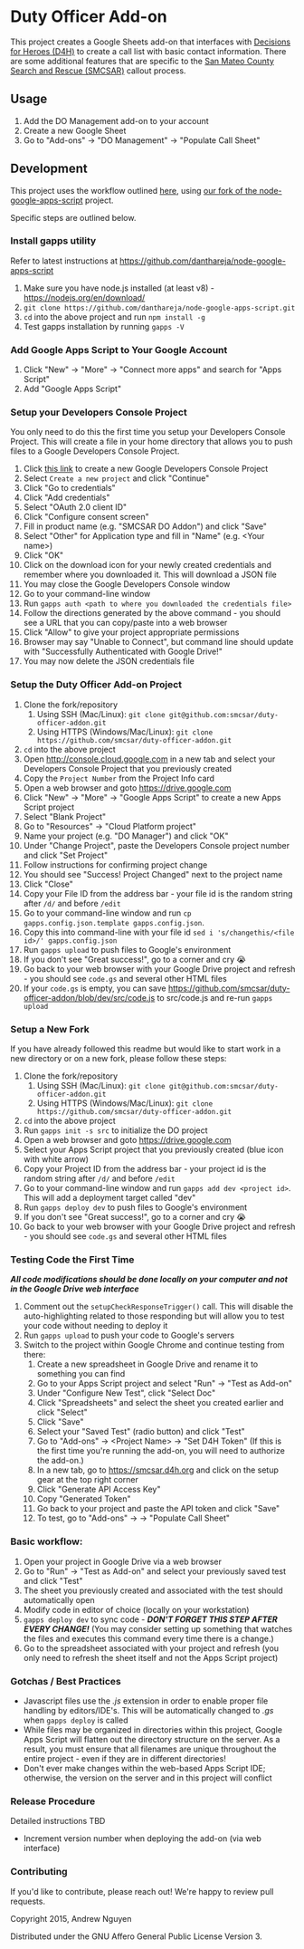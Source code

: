 # Duty Officer Add-on #

This project creates a Google Sheets add-on that interfaces with [Decisions for
Heroes (D4H)](http://d4h.org/) to create a call list with basic contact
information.  There are some additional features that are specific to the [San
Mateo County Search and Rescue (SMCSAR)](http://www.sanmateosar.org) callout
process.

## Usage ##

1. Add the DO Management add-on to your account
2. Create a new Google Sheet
2. Go to "Add-ons" -> "DO Management" -> "Populate Call Sheet"

## Development ##

This project uses the workflow outlined [here](https://github.com/danthareja/node-google-apps-script/pull/15), using [our fork of the node-google-apps-script](https://github.com/smcsar/node-google-apps-script) project.

Specific steps are outlined below.

### Install gapps utility ###

Refer to latest instructions at https://github.com/danthareja/node-google-apps-script

1. Make sure you have node.js installed (at least v8) - https://nodejs.org/en/download/
2. `git clone https://github.com/danthareja/node-google-apps-script.git`
3. `cd` into the above project and run `npm install -g`
4. Test gapps installation by running `gapps -V`

### Add Google Apps Script to Your Google Account ###

1. Click "New" -> "More" -> "Connect more apps" and search for "Apps Script"
2. Add "Google Apps Script"

### Setup your Developers Console Project ###

You only need to do this the first time you setup your Developers Console
Project.  This will create a file in your home directory that allows you to
push files to a Google Developers Console Project.

1.  Click [this link](https://console.developers.google.com/start/api?id=drive&credential=client_key) to create a new Google Developers Console Project
2.  Select `Create a new project` and click "Continue"
3.  Click "Go to credentials"
4.  Click "Add credentials"
5.  Select "OAuth 2.0 client ID"
6.  Click "Configure consent screen"
7.  Fill in product name (e.g. "SMCSAR DO Addon") and click "Save"
8.  Select "Other" for Application type and fill in "Name" (e.g. \<Your name\>)
9.  Click "OK"
10. Click on the download icon for your newly created credentials and remember where you downloaded it.  This will download a JSON file
11. You may close the Google Developers Console window
12. Go to your command-line window
13. Run `gapps auth <path to where you downloaded the credentials file>`
14. Follow the directions generated by the above command - you should see a URL that you can copy/paste into a web browser
15. Click "Allow" to give your project appropriate permissions
16. Browser may say "Unable to Connect", but command line should update with "Successfully Authenticated with Google Drive!"
17. You may now delete the JSON credentials file

### Setup the Duty Officer Add-on Project ###

1.  Clone the fork/repository
    1. Using SSH (Mac/Linux): `git clone git@github.com:smcsar/duty-officer-addon.git`
    2. Using HTTPS (Windows/Mac/Linux): `git clone https://github.com/smcsar/duty-officer-addon.git`
2.  `cd` into the above project
3.  Open http://console.cloud.google.com in a new tab and select your Developers Console Project that you previously created
4.  Copy the `Project Number` from the Project Info card
5.  Open a web browser and goto https://drive.google.com
6.  Click "New" -> "More" -> "Google Apps Script" to create a new Apps Script project
7.  Select "Blank Project"
8.  Go to "Resources" -> "Cloud Platform project"
9. Name your project (e.g. "DO Manager") and click "OK"
10. Under "Change Project", paste the Developers Console project number and click "Set Project"
11. Follow instructions for confirming project change
12. You should see "Success! Project Changed" next to the project name
13. Click "Close"
14. Copy your File ID from the address bar - your file id is the random string after `/d/` and before `/edit`
15. Go to your command-line window and run `cp gapps.config.json.template gapps.config.json`.
16. Copy this into command-line with your file id `sed i 's/changethis/<file id>/' gapps.config.json`
17. Run `gapps upload` to push files to Google's environment
18. If you don't see "Great success!", go to a corner and cry :sob:
19. Go back to your web browser with your Google Drive project and refresh - you should see `code.gs` and several other HTML files
20. If your `code.gs` is empty, you can save https://github.com/smcsar/duty-officer-addon/blob/dev/src/code.js to src/code.js and re-run `gapps upload`

### Setup a New Fork ###

If you have already followed this readme but would like to start work in
a new directory or on a new fork, please follow these steps:

1.  Clone the fork/repository
    1. Using SSH (Mac/Linux): `git clone git@github.com:smcsar/duty-officer-addon.git`
    2. Using HTTPS (Windows/Mac/Linux): `git clone https://github.com/smcsar/duty-officer-addon.git`
2.  `cd` into the above project
3.  Run `gapps init -s src` to initialize the DO project
4.  Open a web browser and goto https://drive.google.com
5.  Select your Apps Script project that you previously created (blue icon with white arrow)
6.  Copy your Project ID from the address bar - your project id is the random string after `/d/` and before `/edit`
7.  Go to your command-line window and run `gapps add dev <project id>`.  This will add a deployment target called "dev"
8.  Run `gapps deploy dev` to push files to Google's environment
9.  If you don't see "Great success!", go to a corner and cry :sob:
10. Go back to your web browser with your Google Drive project and refresh - you should see `code.gs` and several other HTML files

### Testing Code the First Time ###

***All code modifications should be done locally on your computer and not in the Google Drive web interface***

1. Comment out the `setupCheckResponseTrigger()` call. This will disable the auto-highlighting related
   to those responding but will allow you to test your code without needing to deploy it
2. Run `gapps upload` to push your code to Google's servers
3. Switch to the project within Google Chrome and continue testing from there:
   1.  Create a new spreadsheet in Google Drive and rename it to something you can find
   2.  Go to your Apps Script project and select "Run" -> "Test as Add-on"
   3.  Under "Configure New Test", click "Select Doc"
   4.  Click "Spreadsheets" and select the sheet you created earlier and click "Select"
   5.  Click "Save"
   6.  Select your "Saved Test" (radio button) and click "Test"
   7.  Go to "Add-ons" -> &lt;Project Name&gt; -> "Set D4H Token" (If this is the first time you're running the add-on, you will need to authorize the add-on.)
   8.  In a new tab, go to https://smcsar.d4h.org and click on the setup gear at the top right corner
   9.  Click "Generate API Access Key"
   10. Copy "Generated Token"
   11. Go back to your project and paste the API token and click "Save"
   12. To test, go to "Add-ons" -> <Project Name> -> "Populate Call Sheet"

### Basic workflow: ###

1. Open your project in Google Drive via a web browser
2. Go to "Run" -> "Test as Add-on" and select your previously saved test and click "Test"
3. The sheet you previously created and associated with the test should automatically open
4. Modify code in editor of choice (locally on your workstation)
5. `gapps deploy dev` to sync code - ***DON'T FORGET THIS STEP AFTER EVERY CHANGE!***  (You may consider setting up something that watches the files and executes this command every time there is a change.)
6. Go to the spreadsheet associated with your project and refresh (you only need to refresh the sheet itself and not the Apps Script project)

### Gotchas / Best Practices ###

- Javascript files use the *.js* extension in order to enable proper file
  handling by editors/IDE's.  This will be automatically changed to *.gs* when
  `gapps deploy` is called
- While files may be organized in directories within this project, Google Apps
  Script will flatten out the directory structure on the server.  As a result,
  you must ensure that all filenames are unique throughout the entire project -
  even if they are in different directories!
- Don't ever make changes within the web-based Apps Script IDE; otherwise, the
  version on the server and in this project will conflict

### Release Procedure ###

Detailed instructions TBD

- Increment version number when deploying the add-on (via web interface)

### Contributing ###

If you'd like to contribute, please reach out!  We're happy to review pull requests.

Copyright 2015, Andrew Nguyen

Distributed under the GNU Affero General Public License Version 3.
